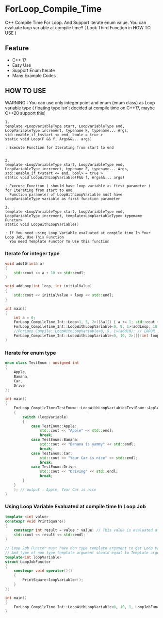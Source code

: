 # ForLoop_Compile_Time
C++ Compile Time For Loop.
And Support iterate enum value.
You can evaluate loop variable at compile time!! ( Look Third Function in HOW TO USE  )

## Feature
  * C++ 17
  * Easy Use
  * Support Enum Iterate
  * Many Example Codes
## HOW TO USE



WARNING : You can use only integer point and enum (enum class) as Loop variable type ( floating type isn't decided at compile time on C++17, maybe C++20 support this)

```
1.
template <LoopVariableType start, LoopVariableType end, LoopVariableType increment, typename F, typename... Args, std::enable_if_t<start <= end, bool> = true >
static void Loop(F && f, Args&&... args)

: Execute Function for Iterating from start to end 


2.
template <LoopVariableType start, LoopVariableType end, LoopVariableType increment, typename F, typename... Args, std::enable_if_t<start <= end, bool> = true >
static void LoopWithLoopVariable(F&& f, Args&&... args)

: Execute Function ( should have loop variable as first parameter ) for Iterating from start to end 
  Function parameter of LoopWithLoopVariable must have LoopVariableType variable as first function parameter

3.
template <LoopVariableType start, LoopVariableType end, LoopVariableType increment, template<LoopVariableType> typename Functor>
static void LoopWithLoopVariable()

: If You need using Loop Variable evaluated at compile time In Your Loop Job, Use This Function
  You need Template Functor To Use this function

```

### Iterate for integer type
```c++
void add10(int& a)
{
	std::cout << a + 10 << std::endl;
}

void addLoop(int loop, int initialValue)
{
	std::cout << initialValue + loop << std::endl;
}

int main()
{
	int a = 0;
	ForLoop_CompileTime_Int::Loop<1, 5, 2>([&a]() { a += 1; std::cout << a << std::endl;  }); // output : 1, 2, 3
	ForLoop_CompileTime_Int::LoopWithLoopVariable<0, 9, 1>(addLoop, 10); // output : 10, 11, 12, 13, ... , 19
	//ForLoop_Compile::LoopWithLoopVariable<0, 9, 1>(add10); // ERROR : Loop variable should not be referece
	ForLoop_CompileTime_Int::LoopWithLoopVariable<0, 10, 2>([](int loopVariable) {std::cout << loopVariable << std::endl; }); // output : 0, 2, 4, 6, 8, 10
}
```

### Iterate for enum type
```c++
enum class TestEnum : unsigned int
{
	Apple,
	Banana,
	Car,
	Drive
};

int main()
{
	ForLoop_CompileTime<TestEnum>::LoopWithLoopVariable<TestEnum::Apple, TestEnum::Drive, 2>([](TestEnum loopVariable)
	{
		switch (loopVariable)
		{
			case TestEnum::Apple:
				std::cout << "Apple" << std::endl;
				break;
			case TestEnum::Banana:
				std::cout << "Banana is yammy" << std::endl;
				break;
			case TestEnum::Car:
				std::cout << "Your Car is nice" << std::endl;
				break;
			case TestEnum::Drive:
				std::cout << "Driving" << std::endl;
				break;
		}
	}
	); // output : Apple, Your Car is nice
}
```

### Using Loop Variable Evaluated at compile time In Loop Job
```c++
template <int value>
constexpr void PrintSquare()
{
	constexpr int result = value * value; // This value is evaluated at compile time
	std::cout << result << std::endl;
}

// Loop Job Functor must have non type template argument to get Loop Variable value at compile time
// And type of non type template argument should equal to Template argument of ForLoop_CompileTime
template<int loopVariable>
struct LoopJobFunctor
{
	constexpr void operator()()
	{
		PrintSquare<loopVariable>();
	}
};

int main()
{
	ForLoop_CompileTime_Int::LoopWithLoopVariable<0, 10, 1, LoopJobFunctor>();
}
```